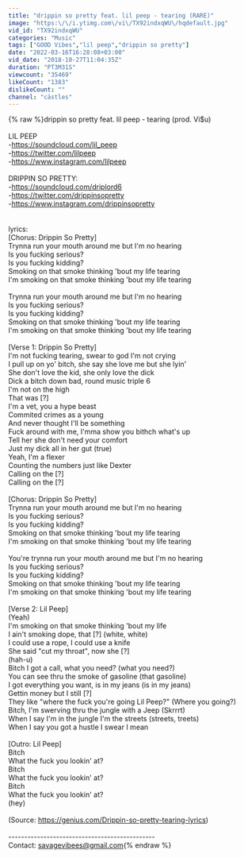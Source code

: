 ```yaml
---
title: "drippin so pretty feat. lil peep - tearing (RARE)"
image: "https:\/\/i.ytimg.com\/vi\/TX92indxqWU\/hqdefault.jpg"
vid_id: "TX92indxqWU"
categories: "Music"
tags: ["GOOD Vibes","lil peep","drippin so pretty"]
date: "2022-03-16T16:28:08+03:00"
vid_date: "2018-10-27T11:04:35Z"
duration: "PT3M31S"
viewcount: "35469"
likeCount: "1383"
dislikeCount: ""
channel: "cästles"
---
```

{% raw %}drippin so pretty feat. lil peep - tearing (prod. Vi$u)<br /><br />LIL PEEP <br />  -<a rel="nofollow" target="blank" href="https://soundcloud.com/lil_peep">https://soundcloud.com/lil_peep</a><br />  -<a rel="nofollow" target="blank" href="https://twitter.com/lilpeep">https://twitter.com/lilpeep</a><br />  -<a rel="nofollow" target="blank" href="https://www.instagram.com/lilpeep">https://www.instagram.com/lilpeep</a><br />  <br />DRIPPIN SO PRETTY:<br />  -<a rel="nofollow" target="blank" href="https://soundcloud.com/driplord6">https://soundcloud.com/driplord6</a><br />  -<a rel="nofollow" target="blank" href="https://twitter.com/drippinsopretty">https://twitter.com/drippinsopretty</a><br />  -<a rel="nofollow" target="blank" href="https://www.instagram.com/drippinsopretty">https://www.instagram.com/drippinsopretty</a><br /><br /><br />lyrics:<br />[Chorus: Drippin So Pretty]<br />Trynna run your mouth around me but I'm no hearing<br />Is you fucking serious?<br />Is you fucking kidding?<br />Smoking on that smoke thinking 'bout my life tearing<br />I'm smoking on that smoke thinking 'bout my life tearing<br /><br />Trynna run your mouth around me but I'm no hearing<br />Is you fucking serious?<br />Is you fucking kidding?<br />Smoking on that smoke thinking 'bout my life tearing<br />I'm smoking on that smoke thinking 'bout my life tearing<br /><br />[Verse 1: Drippin So Pretty]<br />I'm not fucking tearing, swear to god I'm not crying<br />I pull up on yo' bitch, she say she love me but she lyin'<br />She don't love the kid, she only love the dick<br />Dick a bitch down bad, round music triple 6<br />I'm not on the high<br />That was [?]<br />I'm a vet, you a hype beast<br />Commited crimes as a young<br />And never thought I'll be something<br />Fuck around with me, I'mma show you bithch what's up<br />Tell her she don't need your comfort<br />Just my dick all in her gut (true)<br />Yeah, I'm a flexer<br />Counting the numbers just like Dexter<br />Calling on the [?]<br />Calling on the [?]<br /><br />[Chorus: Drippin So Pretty]<br />Trynna run your mouth around me but I'm no hearing<br />Is you fucking serious?<br />Is you fucking kidding?<br />Smoking on that smoke thinking 'bout my life tearing<br />I'm smoking on that smoke thinking 'bout my life tearing<br /><br />You're trynna run your mouth around me but I'm no hearing<br />Is you fucking serious?<br />Is you fucking kidding?<br />Smoking on that smoke thinking 'bout my life tearing<br />I'm smoking on that smoke thinking 'bout my life tearing<br /><br />[Verse 2: Lil Peep]<br />(Yeah)<br />I'm smoking on that smoke thinking 'bout my life<br />I ain't smoking dope, that [?] (white, white)<br />I could use a rope, I could use a knife<br />She said &quot;cut my throat&quot;, now she [?]<br />(hah-u)<br />Bitch I got a call, what you need? (what you need?)<br />You can see thru the smoke of gasoline (that gasoline)<br />I got everything you want, is in my jeans (is in my jeans)<br />Gettin money but I still [?]<br />They like &quot;where the fuck you're going Lil Peep?&quot; (Where you going?)<br />Bitch, I'm swerving thru the jungle with a Jeep (Skrrrt)<br />When I say I'm in the jungle I'm the streets (streets, treets)<br />When I say you got a hustle I swear I mean<br /><br />[Outro: Lil Peep]<br />Bitch<br />What the fuck you lookin' at?<br />Bitch<br />What the fuck you lookin' at?<br />Bitch<br />What the fuck you lookin' at?<br />(hey)<br /><br />(Source: <a rel="nofollow" target="blank" href="https://genius.com/Drippin-so-pretty-tearing-lyrics)">https://genius.com/Drippin-so-pretty-tearing-lyrics)</a><br /><br />----------------------------------------------<br />Contact:  savagevibees@gmail.com{% endraw %}
